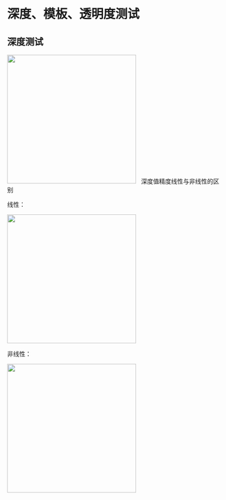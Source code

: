 # 深度、模板、透明度测试

## 深度测试
<div>
  <image src="https://github.com/GitHub-bigT/openGL-study/blob/master/opengl-test/opengl-test/images/test.png" width=300px />
  
深度值精度线性与非线性的区别

线性：

<div>
  <image src="https://github.com/GitHub-bigT/openGL-study/blob/master/opengl-test/opengl-test/images/depth_linear.gif" width=300px />
  
非线性：
  
<div>
  <image src="https://github.com/GitHub-bigT/openGL-study/blob/master/opengl-test/opengl-test/images/depth_no_linear.gif" width=300px />
